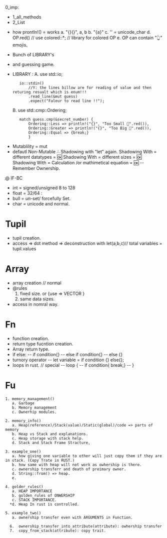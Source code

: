 0_imp:

- 1_all_methods
- 2_List

<!-- Y: chapter_1: -->

- how prontln!() = works
a. "{}{}", a, b
b. "{a}"
c. '' = unicode_char
d. OP.red() // use colored::\*; // library for colored OP
e. OP can contain "👆" emojis.
<!--DX: =============================================================================================== -->

<!-- Y: chapter_2_guessing_game -->

- Bunch of LIBRARY's
- and guessing game.
- LIBRARY :
  A. use std::io;

         io::stdin()
             //Y: the lines billow are for reading of value and then returing resualt which is enum!!!
             .read_line(&mut guess)
             .expect("Faleur to read line !!");

  B. use std::cmp::Ordering;

         match guess.cmp(&secret_number) {
             Ordering::Less => println!("{}", "Too Small 🔽".red()),
             Ordering::Greater => println!("{}", "Too Big 🔼".red()),
             Ordering::Equal => {break;}
             }

  <!--DX: =============================================================================================== -->

<!-- Y: chapter_3_1_variable_mutabliity -->

- Mutablility = mut
- defautl Non-Mutable
∴ Shadowing with "let" again.
Shadowing With = different datatypes = 🆗
Shadowing With = different sizes = 🆗
Shadowing With = Calculation /or mathimetical equation = 🆗
-- Remember Ownership.
<!--DX: =============================================================================================== -->

<!-- Y: chapter_3_2_data_types_scaller  -->

@ IF-BC

- int = signed/unsigned 8 to 128
- float = 32/64 :
- bull = un-set/ forcefully Set.
- char = unicode and normal.
<!--DX: =============================================================================================== -->

<!-- Y: chapter_3_3_datatypes_compound -->

# Tupil

- tupil creation.
- access
  => dot method
  => deconstruction with let(a,b,c)// total variables = tupil.values

# Array

- array creation // normal
- @rules
  1.  fixed size. or {use => VECTOR }
  2.  same data sizes.
- access in nomral way.

# Fn

- function creation.
- return type fucntion creation.
- Array return type.
- if else:
  -- if condition{}
  -- else if condition{}
  -- else {}
- turnory operator
  -- let variable = if condition {} else{};
- loops in rust. // special
  -- loop {
  -- if condition{ break;}
  -- }

<!--DX: =============================================================================================== -->

<!-- Y: chapter_3_4_ownership_1 -->

# Fu

    1. memory_management()
       a. Garbage
       b. Memory management
       c. Ownerhip modules.

    2. memory_info()
       a. Heap(reference)/Stack(value)/Static(global)/code => parts of memory
       b. Heap vs Stack and explanations.
       c. Heap storage with stack help.
       d. Stack and Stack Frame Stracture,

    3. example_one()
       a. how giving one variable to other will just copy them if they are in stack. (Copy Trate in RUST.)
       b. how same with heap will not work as owhership is there.
       c. ownership transferr and death of preimary owner.
       d. String::from() => heap.
       e.

    4. golder_rules()
       a. HEAP IMPORTANCE
       b. golden_rules of ONWERSHIP
       c. STACK IMPORTANCE.
      *d. Heap In rust is controlled.

    5. example_two()
       a. ownership transfer even with ARGUMENTS in Function.

      6.  ownership_transfer_into_attribute(attribute): owhership transfer
      7.  copy_from_stack(attribute): copy trait.
